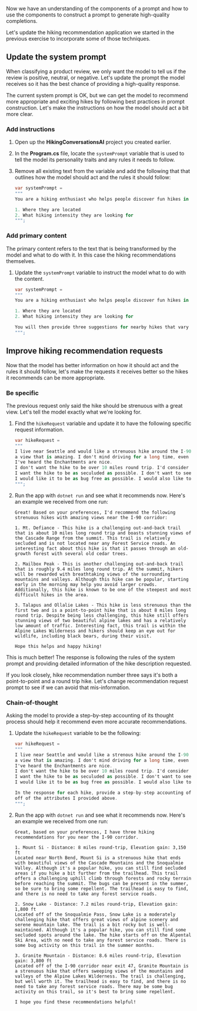 Now we have an understanding of the components of a prompt and how to use the components to construct a prompt to generate high-quality completions. 

Let's update the hiking recommendation application we started in the previous exercise to incorporate some of those techniques.

## Update the system prompt

When classifying a product review, we only want the model to tell us if the review is positive, neutral, or negative. Let's update the prompt the model receives so it has the best chance of providing a high-quality response.

The current system prompt is OK, but we can get the model to recommend more appropriate and exciting hikes by following best practices in prompt construction. Let's make the instructions on how the model should act a bit more clear.

### Add instructions

1. Open up the **HikingConversationsAI** project you created earlier.
1. In the **Program.cs** file, locate the `systemPrompt` variable that is used to tell the model its personality traits and any rules it needs to follow.
1. Remove all existing text from the variable and add the following that that outlines how the model should act and the rules it should follow:

    ```csharp
    var systemPrompt = 
    """
    You are a hiking enthusiast who helps people discover fun hikes in their area. You are upbeat and friendly. You introduce yourself when first saying hello. When helping people out, you always ask them for this information to inform the hiking recommendation you provide:
    
    1. Where they are located
    2. What hiking intensity they are looking for
    """;
    ```

### Add primary content

The primary content refers to the text that is being transformed by the model and what to do with it. In this case the hiking recommendations themselves.

1. Update the `systemPrompt` variable to instruct the model what to do with the content.

    ```csharp
    var systemPrompt = 
    """
    You are a hiking enthusiast who helps people discover fun hikes in their area. You are upbeat and friendly. You introduce yourself when first saying hello. When helping people out, you always ask them for this information to inform the hiking recommendation you provide:
    
    1. Where they are located
    2. What hiking intensity they are looking for
    
    You will then provide three suggestions for nearby hikes that vary in length after you get that information. You will also share an interesting fact about the local nature on the hikes when making a recommendation.
    """;
    ```

## Improve hiking recommendation requests

Now that the model has better information on how it should act and the rules it should follow, let's make the requests it receives better so the hikes it recommends can be more appropriate.

### Be specific

The previous request only said the hike should be strenuous with a great view. Let's tell the model exactly what we're looking for.

1. Find the `hikeRequest` variable and update it to have the following specific request information.

    ```csharp
    var hikeRequest = 
    """
    I live near Seattle and would like a strenuous hike around the I-90 corridor that ends with
    a view that is amazing. I don't mind driving for a long time, even if it's over the pass.
    I've heard the Enchantments are nice.
    I don't want the hike to be over 10 miles round trip. I'd consider a point-to-point hike.
    I want the hike to be as seculuded as possible. I don't want to see many people.
    I would like it to be as bug free as possible. I would also like to avoid any Forest Service roads.
    """;
    ```

1. Run the app with `dotnet run` and see what it recommends now. Here's an example we received from one run:

    ```console
    Great! Based on your preferences, I'd recommend the following strenuous hikes with amazing views near the I-90 corridor:

    1. Mt. Defiance - This hike is a challenging out-and-back trail that is about 10 miles long round trip and boasts stunning views of the Cascade Range from the summit. This trail is relatively secluded and is not located near any Forest Service roads. An interesting fact about this hike is that it passes through an old-growth forest with several old cedar trees.
    
    2. Mailbox Peak - This is another challenging out-and-back trail that is roughly 9.4 miles long round trip. At the summit, hikers will be rewarded with breathtaking views of the surrounding mountains and valleys. Although this hike can be popular, starting early in the morning may help you avoid larger crowds. Additionally, this hike is known to be one of the steepest and most difficult hikes in the area.
    
    3. Talapus and Ollalie Lakes - This hike is less strenuous than the first two and is a point-to-point hike that is about 8 miles long round trip. Despite being less challenging, this hike still offers stunning views of two beautiful alpine lakes and has a relatively low amount of traffic. Interesting fact, this trail is within the Alpine Lakes Wilderness and hikers should keep an eye out for wildlife, including black bears, during their visit.
    
    Hope this helps and happy hiking!
    ```

This is much better! The response is following the rules of the system prompt and providing detailed information of the hike description requested.

If you look closely, hike recommendation number three says it's both a point-to-point and a round trip hike. Let's change recommendation request prompt to see if we can avoid that mis-information.

### Chain-of-thought

Asking the model to provide a step-by-step accounting of its thought process should help it recommend even more accurate recommendations.

1. Update the `hikeRequest` variable to be the following:

    ```csharp
    var hikeRequest = 
    """
    I live near Seattle and would like a strenous hike around the I-90 corridor that ends with
    a view that is amazing. I don't mind driving for a long time, even if it's over the pass.
    I've heard the Enchantments are nice.
    I don't want the hike to be over 10 miles round trip. I'd consider a point-to-point hike.
    I want the hike to be as seculuded as possible. I don't want to see many people.
    I would like it to be as bug free as possible. I would also like to avoid any Forest Service roads.

    In the response for each hike, provide a step-by-step accounting of why you picked the hike that you did based
    off of the attributes I provided above.
    """;
    ```

1. Run the app with `dotnet run` and see what it recommends now. Here's an example we received from one run:

    ```console
    Great, based on your preferences, I have three hiking recommendations for you near the I-90 corridor.
    
    1. Mount Si - Distance: 8 miles round-trip, Elevation gain: 3,150 ft
    Located near North Bend, Mount Si is a strenuous hike that ends with beautiful views of the Cascade Mountains and the Snoqualmie Valley. Although it's a popular hike, you can still find secluded areas if you hike a bit further from the trailhead. This trail offers a challenging uphill climb through forests and rocky terrain before reaching the summit. The bugs can be present in the summer, so be sure to bring some repellent. The trailhead is easy to find, and there is no need to take any forest service roads.
    
    2. Snow Lake - Distance: 7.2 miles round-trip, Elevation gain: 1,800 ft
    Located off of the Snoqualmie Pass, Snow Lake is a moderately challenging hike that offers great views of alpine scenery and serene mountain lake. The trail is a bit rocky but is well-maintained. Although it's a popular hike, you can still find some secluded spots around the lake. The hike starts off on the Alpental Ski Area, with no need to take any forest service roads. There is some bug activity on this trail in the summer months.
    
    3. Granite Mountain - Distance: 8.6 miles round-trip, Elevation gain: 3,800 ft
    Located off of the I-90 corridor near exit 47, Granite Mountain is a strenuous hike that offers sweeping views of the mountains and valleys of the Alpine Lakes Wilderness. The trail is challenging, but well worth it. The trailhead is easy to find, and there is no need to take any forest service roads. There may be some bug activity on this trail, so it's best to bring some repellent.
    
    I hope you find these recommendations helpful!    
    ```
